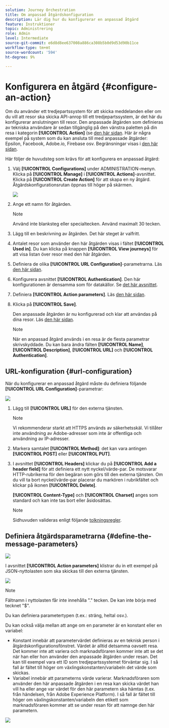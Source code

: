 ```yaml
---
solution: Journey Orchestration
title: Om anpassad åtgärdskonfiguration
description: Lär dig hur du konfigurerar en anpassad åtgärd
feature: Instruktioner
topic: Administrering
role: Admin
level: Intermediate
source-git-commit: e6d8d8ee637008a886ca308b5b0d9d53d90b11ce
workflow-type: tm+mt
source-wordcount: '594'
ht-degree: 9%

---
```


# Konfigurera en åtgärd {#configure-an-action}

Om du använder ett tredjepartssystem för att skicka meddelanden eller om du vill att resor ska skicka API-anrop till ett tredjepartssystem, är det här du konfigurerar anslutningen till resor. Den anpassade åtgärden som definieras av tekniska användare är sedan tillgänglig på den vänstra paletten på din resa i kategorin **[!UICONTROL Action]** (se [den här sidan](../building-journeys/about-journey-activities.md#action-activities). Här är några exempel på system som du kan ansluta till med anpassade åtgärder: Epsilon, Facebook, Adobe.io, Firebase osv.
Begränsningar visas i [den här sidan](../building-journeys/limitations.md).

Här följer de huvudsteg som krävs för att konfigurera en anpassad åtgärd:

1. Välj **[!UICONTROL Configurations]** under ADMINISTRATION-menyn. Klicka på **[!UICONTROL Manage]** i **[!UICONTROL Actions]**-avsnittet. Klicka på **[!UICONTROL Create Action]** för att skapa en ny åtgärd. Åtgärdskonfigurationsrutan öppnas till höger på skärmen.

   ![](../assets/custom2.png)

1. Ange ett namn för åtgärden.

   >[!NOTE]
   >
   >Använd inte blanksteg eller specialtecken. Använd maximalt 30 tecken.

1. Lägg till en beskrivning av åtgärden. Det här steget är valfritt.
1. Antalet resor som använder den här åtgärden visas i fältet **[!UICONTROL Used in]**. Du kan klicka på knappen **[!UICONTROL View journeys]** för att visa listan över resor med den här åtgärden.
1. Definiera de olika **[!UICONTROL URL Configuration]**-parametrarna. Läs [den här sidan](../action/about-custom-action-configuration.md#url-configuration).
1. Konfigurera avsnittet **[!UICONTROL Authentication]**. Den här konfigurationen är densamma som för datakällor.  Se [det här avsnittet](../datasource/external-data-sources.md#section_wjp_nl5_nhb).
1. Definiera **[!UICONTROL Action parameters]**. Läs [den här sidan](../action/about-custom-action-configuration.md#define-the-message-parameters).
1. Klicka på **[!UICONTROL Save]**.

   Den anpassade åtgärden är nu konfigurerad och klar att användas på dina resor. Läs [den här sidan](../building-journeys/about-journey-activities.md#action-activities).

   >[!NOTE]
   >
   >När en anpassad åtgärd används i en resa är de flesta parametrar skrivskyddade. Du kan bara ändra fälten **[!UICONTROL Name]**, **[!UICONTROL Description]**, **[!UICONTROL URL]** och **[!UICONTROL Authentication]**.

## URL-konfiguration {#url-configuration}

När du konfigurerar en anpassad åtgärd måste du definiera följande **[!UICONTROL URL Configuration]**-parametrar:

![](../assets/journeyurlconfiguration.png)

1. Lägg till **[!UICONTROL URL]** för den externa tjänsten.

   >[!NOTE]
   >
   >Vi rekommenderar starkt att HTTPS används av säkerhetsskäl. Vi tillåter inte användning av Adobe-adresser som inte är offentliga och användning av IP-adresser.

1. Markera samtalet **[!UICONTROL Method]**: det kan vara antingen **[!UICONTROL POST]** eller **[!UICONTROL PUT]**.
1. I avsnittet **[!UICONTROL Headers]** klickar du på **[!UICONTROL Add a header field]** för att definiera ett nytt nyckel/värde-par. De motsvarar HTTP-rubrikerna för den begäran som görs till den externa tjänsten. Om du vill ta bort nyckel/värde-par placerar du markören i rubrikfältet och klickar på ikonen **[!UICONTROL Delete]**.

   **[!UICONTROL Content-Type]** och  **[!UICONTROL Charset]** anges som standard och kan inte tas bort eller åsidosättas.

   >[!NOTE]
   >
   >Sidhuvuden valideras enligt följande [tolkningsregler](https://tools.ietf.org/html/rfc7230#section-3.2.4).

## Definiera åtgärdsparametrarna {#define-the-message-parameters}

![](../assets/messageparameterssection.png)

I avsnittet **[!UICONTROL Action parameters]** klistrar du in ett exempel på JSON-nyttolasten som ska skickas till den externa tjänsten.

![](../assets/customactionpayloadmessage.png)

>[!NOTE]
>
>Fältnamn i nyttolasten får inte innehålla &quot;.&quot; tecken. De kan inte börja med tecknet &quot;$&quot;.

Du kan definiera parametertypen (t.ex.: sträng, heltal osv.).

Du kan också välja mellan att ange om en parameter är en konstant eller en variabel:

* Konstant innebär att parametervärdet definieras av en teknisk person i åtgärdskonfigurationsfönstret. Värdet är alltid detsamma oavsett resa. Det kommer inte att variera och marknadsföraren kommer inte att se det när han eller hon använder den anpassade åtgärden under resan. Det kan till exempel vara ett ID som tredjepartssystemet förväntar sig. I så fall är fältet till höger om växlingskonstanten/variabeln det värde som skickas.
* Variabel innebär att parameterns värde varierar. Marknadsföraren som använder den här anpassade åtgärden i en resa kan skicka värdet han vill ha eller ange var värdet för den här parametern ska hämtas (t.ex. från händelsen, från Adobe Experience Platform). I så fall är fältet till höger om växlingskonstanten/variabeln den etikett som marknadsföraren kommer att se under resan för att namnge den här parametern.

![](../assets/customactionpayloadmessage2.png)
